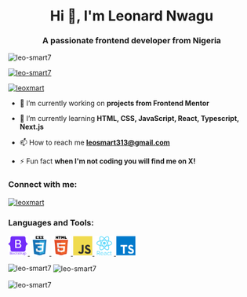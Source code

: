 <h1 align="center">Hi 👋, I'm Leonard Nwagu</h1>
<h3 align="center">A passionate frontend developer from Nigeria</h3>

<p align="left"> <img src="https://komarev.com/ghpvc/?username=leo-smart7&label=Profile%20views&color=0e75b6&style=flat" alt="leo-smart7" /> </p>

<p align="left"> <a href="https://github.com/ryo-ma/github-profile-trophy"><img src="https://github-profile-trophy.vercel.app/?username=leo-smart7" alt="leo-smart7" /></a> </p>

<p align="left"> <a href="https://twitter.com/leoxmart" target="blank"><img src="https://img.shields.io/twitter/follow/leoxmart?logo=twitter&style=for-the-badge" alt="leoxmart" /></a> </p>

- 🔭 I’m currently working on **projects from Frontend Mentor**

- 🌱 I’m currently learning **HTML, CSS, JavaScript, React, Typescript, Next.js**

- 📫 How to reach me **leosmart313@gmail.com**

- ⚡ Fun fact **when I'm not coding you will find me on X!**

<h3 align="left">Connect with me:</h3>
<p align="left">
<a href="https://twitter.com/leoxmart" target="blank"><img align="center" src="https://raw.githubusercontent.com/rahuldkjain/github-profile-readme-generator/master/src/images/icons/Social/twitter.svg" alt="leoxmart" height="30" width="40" /></a>
</p>

<h3 align="left">Languages and Tools:</h3>
<p align="left"> <a href="https://getbootstrap.com" target="_blank" rel="noreferrer"> <img src="https://raw.githubusercontent.com/devicons/devicon/master/icons/bootstrap/bootstrap-plain-wordmark.svg" alt="bootstrap" width="40" height="40"/> </a> <a href="https://www.w3schools.com/css/" target="_blank" rel="noreferrer"> <img src="https://raw.githubusercontent.com/devicons/devicon/master/icons/css3/css3-original-wordmark.svg" alt="css3" width="40" height="40"/> </a> <a href="https://www.w3.org/html/" target="_blank" rel="noreferrer"> <img src="https://raw.githubusercontent.com/devicons/devicon/master/icons/html5/html5-original-wordmark.svg" alt="html5" width="40" height="40"/> </a> <a href="https://developer.mozilla.org/en-US/docs/Web/JavaScript" target="_blank" rel="noreferrer"> <img src="https://raw.githubusercontent.com/devicons/devicon/master/icons/javascript/javascript-original.svg" alt="javascript" width="40" height="40"/> </a> <a href="https://reactjs.org/" target="_blank" rel="noreferrer"> <img src="https://raw.githubusercontent.com/devicons/devicon/master/icons/react/react-original-wordmark.svg" alt="react" width="40" height="40"/> </a> <a href="https://www.typescriptlang.org/" target="_blank" rel="noreferrer"> <img src="https://raw.githubusercontent.com/devicons/devicon/master/icons/typescript/typescript-original.svg" alt="typescript" width="40" height="40"/> </a> </p>

<p><img align="left" src="https://github-readme-stats.vercel.app/api/top-langs?username=leo-smart7&show_icons=true&locale=en&layout=compact" alt="leo-smart7" /></p>

<p>&nbsp;<img align="center" src="https://github-readme-stats.vercel.app/api?username=leo-smart7&show_icons=true&locale=en" alt="leo-smart7" /></p>

<p><img align="center" src="https://github-readme-streak-stats.herokuapp.com/?user=leo-smart7&" alt="leo-smart7" /></p>
